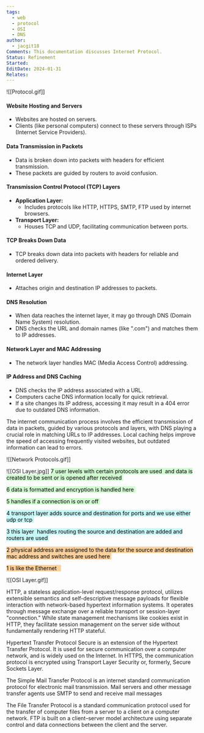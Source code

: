 ```yaml
---
tags:
  - web
  - protocol
  - OSI
  - DNS
author:
  - jacgit18
Comments: This documentation discusses Internet Protocol.
Status: Refinement
Started: 
EditDate: 2024-01-31
Relates:
---
```

![[Protocol.gif]]

#### Website Hosting and Servers
   - Websites are hosted on servers.
   - Clients (like personal computers) connect to these servers through ISPs (Internet Service Providers).

#### Data Transmission in Packets
   - Data is broken down into packets with headers for efficient transmission.
   - These packets are guided by routers to avoid confusion.

#### Transmission Control Protocol (TCP) Layers
   - **Application Layer:**
     - Includes protocols like HTTP, HTTPS, SMTP, FTP used by internet browsers.
   - **Transport Layer:**
     - Houses TCP and UDP, facilitating communication between ports.

#### TCP Breaks Down Data
   - TCP breaks down data into packets with headers for reliable and ordered delivery.

#### Internet Layer
   - Attaches origin and destination IP addresses to packets.

#### DNS Resolution
   - When data reaches the internet layer, it may go through DNS (Domain Name System) resolution.
   - DNS checks the URL and domain names (like ".com") and matches them to IP addresses.

#### Network Layer and MAC Addressing
   - The network layer handles MAC (Media Access Control) addressing.

#### IP Address and DNS Caching
   - DNS checks the IP address associated with a URL.
   - Computers cache DNS information locally for quick retrieval.
   - If a site changes its IP address, accessing it may result in a 404 error due to outdated DNS information.

 The internet communication process involves the efficient transmission of data in packets, guided by various protocols and layers, with DNS playing a crucial role in matching URLs to IP addresses. Local caching helps improve the speed of accessing frequently visited websites, but outdated information can lead to errors. 



![[Network Protocols.gif]]



![[OSI Layer.jpg]]
<mark style="background: #BBFABBA6;">7 user levels with certain protocols are used  and data is created to be sent or is opened after received </mark>

<mark style="background: #BBFABBA6;">6 data is formatted and encryption is handled here </mark>

<mark style="background: #BBFABBA6;">5 handles if a connection is on or off </mark>

<mark style="background: #ABF7F7A6;">4 transport layer adds source and destination for ports and we use either udp or tcp </mark>

<mark style="background: #ABF7F7A6;">3 this layer  handles routing the source and destination are added and routers are used </mark>

<mark style="background: #FFB86CA6;">2 physical address are assigned to the data for the source and destination mac address and switches are used here </mark>

<mark style="background: #FFB86CA6;">1 is like the Ethernet   </mark>


![[OSI Layer.gif]]



HTTP, a stateless application-level request/response protocol, utilizes extensible semantics and self-descriptive message payloads for flexible interaction with network-based hypertext information systems. It operates through message exchange over a reliable transport or session-layer "connection." While state management mechanisms like cookies exist in HTTP, they facilitate session management on the server side without fundamentally rendering HTTP stateful.

Hypertext Transfer Protocol Secure is an extension of the Hypertext Transfer Protocol. It is used for secure communication over a computer network, and is widely used on the Internet. In HTTPS, the communication protocol is encrypted using Transport Layer Security or, formerly, Secure Sockets Layer.

The Simple Mail Transfer Protocol is an internet standard communication protocol for electronic mail transmission. Mail servers and other message transfer agents use SMTP to send and receive mail messages

The File Transfer Protocol is a standard communication protocol used for the transfer of computer files from a server to a client on a computer network. FTP is built on a client–server model architecture using separate control and data connections between the client and the server.





